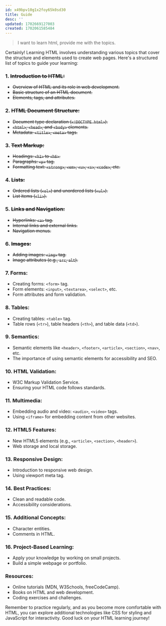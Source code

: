 ```yaml
---
id: x49bpv10g1x2foy65k0sd30
title: Guide
desc: ''
updated: 1702669127003
created: 1702061585484
---
```


> I want to learn html, provide me with the topics.

Certainly! Learning HTML involves understanding various topics that cover the structure and elements used to create web pages. Here's a structured list of topics to guide your learning:

### 1. ~~**Introduction to HTML:**~~
   - ~~Overview of HTML and its role in web development.~~
   - ~~Basic structure of an HTML document.~~
   - ~~Elements, tags, and attributes.~~


### 2. ~~**HTML Document Structure:**~~
   - ~~Document type declaration (`<!DOCTYPE html>`).~~
   - ~~`<html>`, `<head>`, and `<body>` elements.~~
   - ~~Metadata: `<title>`, `<meta>` tags.~~

### 3. ~~**Text Markup:**~~
   - ~~Headings: `<h1>` to `<h6>`.~~
   - ~~Paragraphs: `<p>` tag.~~
   - ~~Formatting text: `<strong>`, `<em>`, `<u>`, `<s>`, `<code>`, etc.~~

### 4. ~~**Lists:**~~
   - ~~Ordered lists (`<ol>`) and unordered lists (`<ul>`).~~
   - ~~List items (`<li>`).~~

### 5. ~~**Links and Navigation:**~~
   - ~~Hyperlinks: `<a>` tag.~~
   - ~~Internal links and external links.~~
   - ~~Navigation menus.~~

### 6. ~~**Images:**~~
   - ~~Adding images: `<img>` tag.~~
   - ~~Image attributes (e.g., `src`, `alt`).~~

### 7. **Forms:**
   - Creating forms: `<form>` tag.
   - Form elements: `<input>`, `<textarea>`, `<select>`, etc.
   - Form attributes and form validation.

### 8. **Tables:**
   - Creating tables: `<table>` tag.
   - Table rows (`<tr>`), table headers (`<th>`), and table data (`<td>`).

### 9. **Semantics:**
   - Semantic elements like `<header>`, `<footer>`, `<article>`, `<section>`, `<nav>`, etc.
   - The importance of using semantic elements for accessibility and SEO.

### 10. **HTML Validation:**
   - W3C Markup Validation Service.
   - Ensuring your HTML code follows standards.

### 11. **Multimedia:**
   - Embedding audio and video: `<audio>`, `<video>` tags.
   - Using `<iframe>` for embedding content from other websites.

### 12. **HTML5 Features:**
   - New HTML5 elements (e.g., `<article>`, `<section>`, `<header>`).
   - Web storage and local storage.

### 13. **Responsive Design:**
   - Introduction to responsive web design.
   - Using viewport meta tag.

### 14. **Best Practices:**
   - Clean and readable code.
   - Accessibility considerations.

### 15. **Additional Concepts:**
   - Character entities.
   - Comments in HTML.

### 16. **Project-Based Learning:**
   - Apply your knowledge by working on small projects.
   - Build a simple webpage or portfolio.

### Resources:
   - Online tutorials (MDN, W3Schools, freeCodeCamp).
   - Books on HTML and web development.
   - Coding exercises and challenges.

Remember to practice regularly, and as you become more comfortable with HTML, you can explore additional technologies like CSS for styling and JavaScript for interactivity. Good luck on your HTML learning journey!